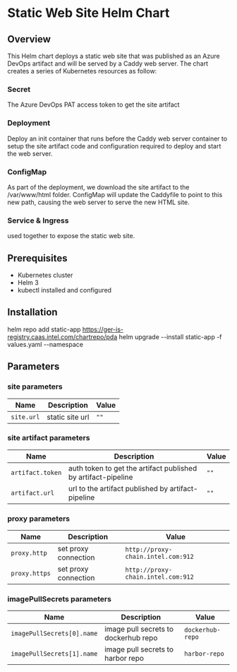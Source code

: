 # Static Web Site Helm Chart

## Overview
This Helm chart deploys a static web site that was published as an Azure DevOps artifact and will be served by a Caddy web server.
The chart creates a series of Kubernetes resources as follow:

### Secret
The Azure DevOps PAT access token to get the site artifact

### Deployment
Deploy an init container that runs before the Caddy web server container to setup the site artifact code and configuration required to deploy and start the web server.

### ConfigMap
As part of the deployment, we download the site artifact to the /var/www/html folder. ConfigMap will update the Caddyfile to point to this new path, causing the web server to serve the new HTML site.

### Service & Ingress 
used together to expose the static web site.


## Prerequisites
- Kubernetes cluster
- Helm 3
- kubectl installed and configured


## Installation
helm repo add static-app https://ger-is-registry.caas.intel.com/chartrepo/pda
helm upgrade --install static-app -f values.yaml --namespace <namespace-name>

## Parameters

### site parameters

| Name       | Description     | Value |
| ---------- | --------------- | ----- |
| `site.url` | static site url | `""`  |

### site artifact parameters

| Name             | Description                                                   | Value |
| ---------------- | ------------------------------------------------------------- | ----- |
| `artifact.token` | auth token to get the artifact published by artifact-pipeline | `""`  |
| `artifact.url`   | url to the artifact published by artifact-pipeline            | `""`  |

### proxy parameters

| Name          | Description          | Value                              |
| ------------- | -------------------- | ---------------------------------- |
| `proxy.http`  | set proxy connection | `http://proxy-chain.intel.com:912` |
| `proxy.https` | set proxy connection | `http://proxy-chain.intel.com:912` |

### imagePullSecrets parameters

| Name                       | Description                          | Value            |
| -------------------------- | ------------------------------------ | ---------------- |
| `imagePullSecrets[0].name` | image pull secrets to dockerhub repo | `dockerhub-repo` |
| `imagePullSecrets[1].name` | image pull secrets to harbor repo    | `harbor-repo`    |
